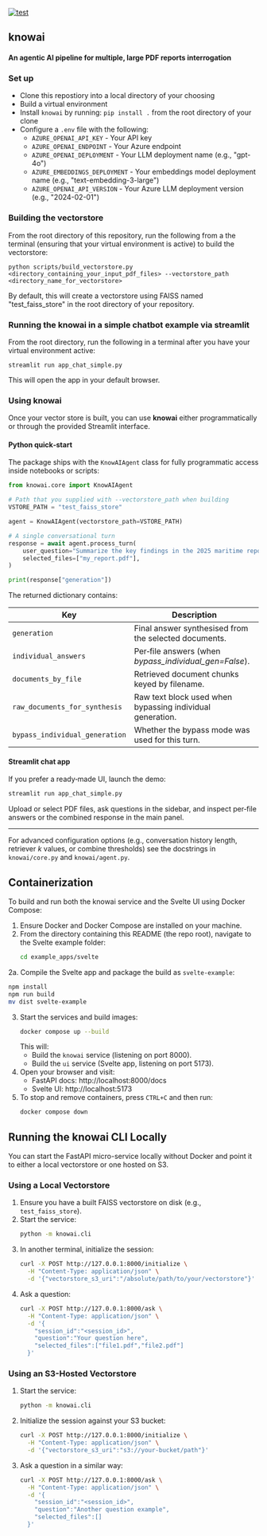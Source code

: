 [![test](https://github.com/crvernon/knowai/actions/workflows/build.yml/badge.svg)](https://github.com/crvernon/knowai/actions/workflows/build.yml)

## knowai
#### An agentic AI pipeline for multiple, large PDF reports interrogation

### Set up
- Clone this repostiory into a local directory of your choosing
- Build a virtual environment 
- Install `knowai` by running:  `pip install .` from the root directory of your clone
- Configure a `.env` file with the following:
    - `AZURE_OPENAI_API_KEY` - Your API key
    - `AZURE_OPENAI_ENDPOINT` - Your Azure endpoint
    - `AZURE_OPENAI_DEPLOYMENT` - Your LLM deployment name (e.g., "gpt-4o")
    - `AZURE_EMBEDDINGS_DEPLOYMENT` - Your embeddings model deployment name (e.g., "text-embedding-3-large")
    - `AZURE_OPENAI_API_VERSION` - Your Azure LLM deployment version (e.g., "2024-02-01")

### Building the vectorstore
From the root directory of this repository, run the following from a the terminal (ensuring that your virtual environment is active) to build the vectorstore:

`python scripts/build_vectorstore.py <directory_containing_your_input_pdf_files> --vectorstore_path <directory_name_for_vectorstore>`

By default, this will create a vectorstore using FAISS named "test_faiss_store" in the root directory of your repository.  

### Running the knowai in a simple chatbot example via streamlit
From the root directory, run the following in a terminal after you have your virtual environment active:  

`streamlit run app_chat_simple.py`

This will open the app in your default browser.

### Using knowai

Once your vector store is built, you can use **knowai** either programmatically or through the provided Streamlit interface.

#### Python quick‑start

The package ships with the `KnowAIAgent` class for fully programmatic access
inside notebooks or scripts:

```python
from knowai.core import KnowAIAgent

# Path that you supplied with --vectorstore_path when building
VSTORE_PATH = "test_faiss_store"

agent = KnowAIAgent(vectorstore_path=VSTORE_PATH)

# A single conversational turn
response = await agent.process_turn(
    user_question="Summarize the key findings in the 2025 maritime report",
    selected_files=["my_report.pdf"],
)

print(response["generation"])
```

The returned dictionary contains:

| Key                           | Description                                                  |
| ----------------------------- | ------------------------------------------------------------ |
| `generation`                  | Final answer synthesised from the selected documents.        |
| `individual_answers`          | Per‑file answers (when *bypass_individual_gen=False*).       |
| `documents_by_file`           | Retrieved document chunks keyed by filename.                 |
| `raw_documents_for_synthesis` | Raw text block used when bypassing individual generation.    |
| `bypass_individual_generation`| Whether the bypass mode was used for this turn.              |

#### Streamlit chat app

If you prefer a ready‑made UI, launch the demo:

```bash
streamlit run app_chat_simple.py
```

Upload or select PDF files, ask questions in the sidebar, and inspect per‑file
answers or the combined response in the main panel.

---

For advanced configuration options (e.g., conversation history length,
retriever *k* values, or combine thresholds) see the docstrings in
`knowai/core.py` and `knowai/agent.py`.

## Containerization

To build and run both the knowai service and the Svelte UI using Docker Compose:

1. Ensure Docker and Docker Compose are installed on your machine.
2. From the directory containing this README (the repo root), navigate to the Svelte example folder:
   ```bash
   cd example_apps/svelte
   ```
2a. Compile the Svelte app and package the build as `svelte-example`:
   ```bash
   npm install
   npm run build
   mv dist svelte-example
   ```
3. Start the services and build images:
   ```bash
   docker compose up --build
   ```
   This will:
   - Build the `knowai` service (listening on port 8000).
   - Build the `ui` service (Svelte app, listening on port 5173).
4. Open your browser and visit:
   - FastAPI docs: http://localhost:8000/docs
   - Svelte UI:      http://localhost:5173
5. To stop and remove containers, press `CTRL+C` and then run:
   ```bash
   docker compose down
   ```

## Running the knowai CLI Locally

You can start the FastAPI micro-service locally without Docker and point it to either a local vectorstore or one hosted on S3.

### Using a Local Vectorstore

1. Ensure you have a built FAISS vectorstore on disk (e.g., `test_faiss_store`).
2. Start the service:
   ```bash
   python -m knowai.cli
   ```
3. In another terminal, initialize the session:
   ```bash
   curl -X POST http://127.0.0.1:8000/initialize \
     -H "Content-Type: application/json" \
     -d '{"vectorstore_s3_uri":"/absolute/path/to/your/vectorstore"}'
   ```
4. Ask a question:
   ```bash
   curl -X POST http://127.0.0.1:8000/ask \
     -H "Content-Type: application/json" \
     -d '{
       "session_id":"<session_id>",
       "question":"Your question here",
       "selected_files":["file1.pdf","file2.pdf"]
     }'
   ```

### Using an S3-Hosted Vectorstore

1. Start the service:
   ```bash
   python -m knowai.cli
   ```
2. Initialize the session against your S3 bucket:
   ```bash
   curl -X POST http://127.0.0.1:8000/initialize \
     -H "Content-Type: application/json" \
     -d '{"vectorstore_s3_uri":"s3://your-bucket/path"}'
   ```
3. Ask a question in a similar way:
   ```bash
   curl -X POST http://127.0.0.1:8000/ask \
     -H "Content-Type: application/json" \
     -d '{
       "session_id":"<session_id>",
       "question":"Another question example",
       "selected_files":[]
     }'
   ```